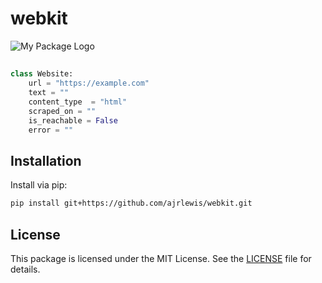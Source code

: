 # webkit

![My Package Logo](images/logo.png)


##

```python
class Website:
    url = "https://example.com"
    text = ""
    content_type  = "html"
    scraped_on = ""
    is_reachable = False
    error = ""
```

## Installation

Install via pip:

```bash
pip install git+https://github.com/ajrlewis/webkit.git
```

## License

This package is licensed under the MIT License. See the [LICENSE](LICENSE) file for details.
